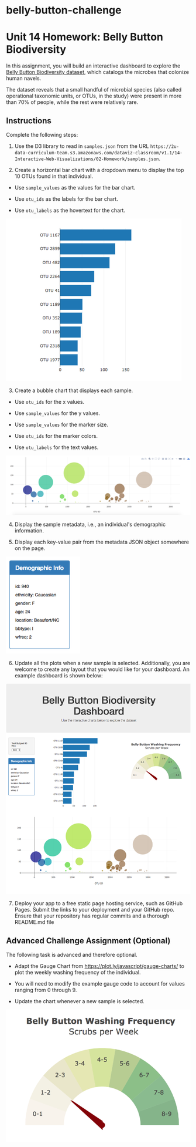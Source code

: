 # belly-button-challenge
# Unit 14 Homework: Belly Button Biodiversity

In this assignment, you will build an interactive dashboard to explore the [Belly Button Biodiversity dataset](http://robdunnlab.com/projects/belly-button-biodiversity/), which catalogs the microbes that colonize human navels.

The dataset reveals that a small handful of microbial species (also called operational taxonomic units, or OTUs, in the study) were present in more than 70% of people, while the rest were relatively rare.

## Instructions

Complete the following steps:

1. Use the D3 library to read in `samples.json` from the URL `https://2u-data-curriculum-team.s3.amazonaws.com/dataviz-classroom/v1.1/14-Interactive-Web-Visualizations/02-Homework/samples.json`.

2. Create a horizontal bar chart with a dropdown menu to display the top 10 OTUs found in that individual.

  * Use `sample_values` as the values for the bar chart.

  * Use `otu_ids` as the labels for the bar chart.

  * Use `otu_labels` as the hovertext for the chart.

  ![bar Chart](Images/hw01.png)

3. Create a bubble chart that displays each sample.

  * Use `otu_ids` for the x values.

  * Use `sample_values` for the y values.

  * Use `sample_values` for the marker size.

  * Use `otu_ids` for the marker colors.

  * Use `otu_labels` for the text values.

![Bubble Chart](Images/bubble_chart.png)

4. Display the sample metadata, i.e., an individual's demographic information.

5. Display each key-value pair from the metadata JSON object somewhere on the page.

![hw](Images/hw03.png)

6. Update all the plots when a new sample is selected. Additionally, you are welcome to create any layout that you would like for your dashboard. An example dashboard is shown below:

![hw](Images/hw02.png)

7. Deploy your app to a free static page hosting service, such as GitHub Pages. Submit the links to your deployment and your GitHub repo. Ensure that your repository has regular commits and a thorough README.md file

## Advanced Challenge Assignment (Optional)

The following task is advanced and therefore optional.

* Adapt the Gauge Chart from <https://plot.ly/javascript/gauge-charts/> to plot the weekly washing frequency of the individual.

* You will need to modify the example gauge code to account for values ranging from 0 through 9.

* Update the chart whenever a new sample is selected.

![Weekly Washing Frequency Gauge](Images/gauge.png)
